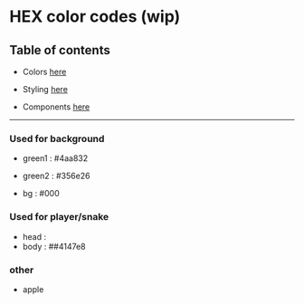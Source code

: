 <!-- blame @Joshua3212 -->
# HEX color codes (wip)

## Table of contents
- Colors [here](./colors.md)
- Styling [here](./styling.md)

- Components [here](./components.md)

---


### Used for background
- green1 : #4aa832
- green2 : #356e26

- bg : #000


### Used for player/snake
- head :
- body : ##4147e8


### other
- apple 